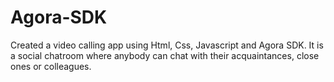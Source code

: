 # Agora-SDK
Created a video calling app using Html, Css, Javascript and Agora SDK. It is a social chatroom where anybody can chat with their acquaintances, close ones or colleagues.
